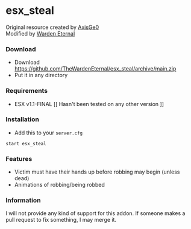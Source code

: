 # esx_steal
Original resource created by [AxisGe0](https://github.com/AxisGe0/gc-inventory)  
Modified by [Warden Eternal](https://github.com/TheWardenEternal)

### Download
- Download https://github.com/TheWardenEternal/esx_steal/archive/main.zip
- Put it in any directory

### Requirements
- ESX v1.1-FINAL [[ Hasn't been tested on any other version ]]

### Installation
- Add this to your `server.cfg`

```
start esx_steal
```

### Features
- Victim must have their hands up before robbing may begin (unless dead)
- Animations of robbing/being robbed

### Information
I will not provide any kind of support for this addon. If someone makes a pull request to fix something, I may merge it.
